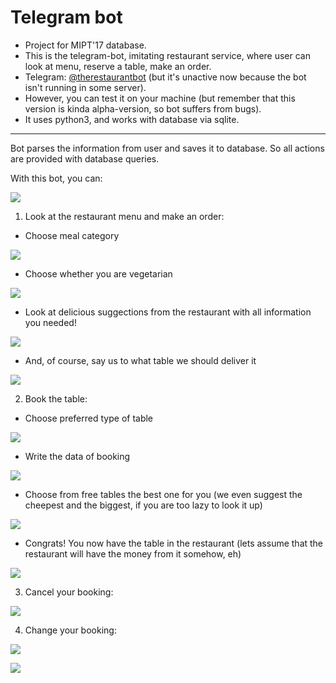 Telegram bot 
============
* Project for MIPT'17 database.
* This is the telegram-bot, imitating restaurant service, where user can look at menu, reserve a table, make an order.
* Telegram: [@therestaurantbot](https://telegram.me/therestaurantbot) (but it's unactive now because the bot isn't running in some server).
* However, you can test it on your machine (but remember that this version is kinda alpha-version, so bot suffers from bugs).
* It uses python3, and works with database via sqlite.
---
Bot parses the information from user and saves it to database. So all actions are provided with database queries.

With this bot, you can:

![](https://github.com/mary3000/telegram-restaurant-bot/blob/master/screenshots/Screenshot_1.png)

1. Look at the restaurant menu and make an order:

* Choose meal category

![](https://github.com/mary3000/telegram-restaurant-bot/blob/master/screenshots/Screenshot_2.png)
* Choose whether you are vegetarian

![](https://github.com/mary3000/telegram-restaurant-bot/blob/master/screenshots/Screenshot_3.png)
* Look at delicious suggections from the restaurant with all information you needed!

![](https://github.com/mary3000/telegram-restaurant-bot/blob/master/screenshots/Screenshot_4.png)
* And, of course, say us to what table we should deliver it

![](https://github.com/mary3000/telegram-restaurant-bot/blob/master/screenshots/Screenshot_13.png)

2. Book the table:

* Choose preferred type of table

![](https://github.com/mary3000/telegram-restaurant-bot/blob/master/screenshots/Screenshot_6.png)
* Write the data of booking

![](https://github.com/mary3000/telegram-restaurant-bot/blob/master/screenshots/Screenshot_7.png)
* Choose from free tables the best one for you (we even suggest the cheepest and the biggest, if you are too lazy to look it up) 

![](https://github.com/mary3000/telegram-restaurant-bot/blob/master/screenshots/Screenshot_8.png)
* Congrats! You now have the table in the restaurant (lets assume that the restaurant will have the money from it somehow, eh)

![](https://github.com/mary3000/telegram-restaurant-bot/blob/master/screenshots/Screenshot_9.png)

3. Cancel your booking:

![](https://github.com/mary3000/telegram-restaurant-bot/blob/master/screenshots/Screenshot_10.png)

4. Change your booking:

![](https://github.com/mary3000/telegram-restaurant-bot/blob/master/screenshots/Screenshot_11.png)

![](https://github.com/mary3000/telegram-restaurant-bot/blob/master/screenshots/Screenshot_12.png)
